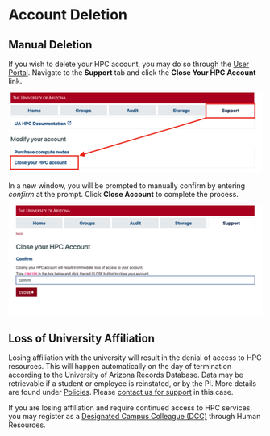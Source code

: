 # Account Deletion

## Manual Deletion

If you wish to delete your HPC account, you may do so through the [User Portal](https://portal.hpc.arizona.edu/portal/). Navigate to the **Support** tab and click the **Close Your HPC Account** link. 

<img src="images/CloseAccount_0.png" title="HPC account deletion" style="width:800px;">

In a new window, you will be prompted to manually confirm by entering *confirm* at the prompt. Click **Close Account** to complete the process.

<img src="images/CloseAccount_1.png" title="HPC account deletion" style="width:800px;">



## Loss of University Affiliation



Losing affiliation with the university will result in the denial of access to HPC resources. This will happen automatically on the day of termination according to the University of Arizona Records Database. Data may be retrievable if a student or employee is reinstated, or by the PI. More details are found under [Policies](../../policies/loss_of_university_affiliation/). Please [contact us for support](../../support_and_training/consulting_services/) in this case. 

If you are losing affiliation and require continued access to HPC services, you may register as a [Designated Campus Colleague (DCC)](https://it.arizona.edu/service/designated-campus-colleague-accounts) through Human Resources.
